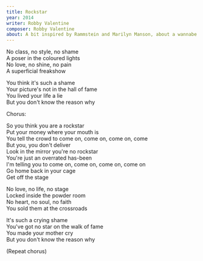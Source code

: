 ```yaml
---
title: Rockstar
year: 2014
writer: Robby Valentine
composer: Robby Valentine
about: A bit inspired by Rammstein and Marilyn Manson, about a wannabe rockstar, a non genuine person. A mixture between some people I know.
---
```


<p>No class, no style, no shame<br />
    A poser in the coloured lights<br />
    No love, no shine, no pain<br />
    A superficial freakshow</p>

<p>You think it's such a shame<br />
    Your picture's not in the hall of fame<br />
    You lived your life a lie<br />
    But you don't know the reason why</p>

<p class="em">Chorus:</p>

<p>So you think you are a rockstar<br />
    Put your money where your mouth is<br />
    You tell the crowd to come on, come on, come on, come<br />
    But you, you don't deliver<br />
    Look in the mirror you're no rockstar<br />
    You're just an overrated has-been<br />
    I'm telling you to come on, come on, come on, come on<br />
    Go home back in your cage<br />
    Get off the stage</p>

<p>No love, no life, no stage<br />
    Locked inside the powder room<br />
    No heart, no soul, no faith<br />
    You sold them at the crossroads</p>

<p>It's such a crying shame<br />
    You've got no star on the walk of fame<br />
    You made your mother cry<br />
    But you don't know the reason why</p>

<p class="em">(Repeat chorus)</p>